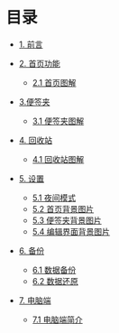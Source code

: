# 目录

* [1. 前言](README.md)

* [2. 首页功能]()
	* [2.1 首页图解](Home/HomeDesc.md)
	
* [3.便签夹]()
	* [3.1 便签夹图解](Dir/DirDesc.md) 
	
* [4. 回收站]()	
	* [4.1 回收站图解](RecycleBin/RecycleDesc.md)
	
* [5. 设置]()
	* [5.1 夜间模式](Setting/NightMode.md)
	* [5.2 首页背景图片](Setting/HomeBgPic.md)
	* [5.3 便签夹背景图片](Setting/DirBgPic.md)
	* [5.4 编辑界面背景图片](Setting/EditBgPic.md)
	
* [6. 备份]()
	* [6.1 数据备份](Backup/CloudBackup.md)
	* [6.2 数据还原](Backup/CloudRestore.md)
	
* [7. 电脑端]()
	* [7.1 电脑端简介](PC/ConnectPC.md)


